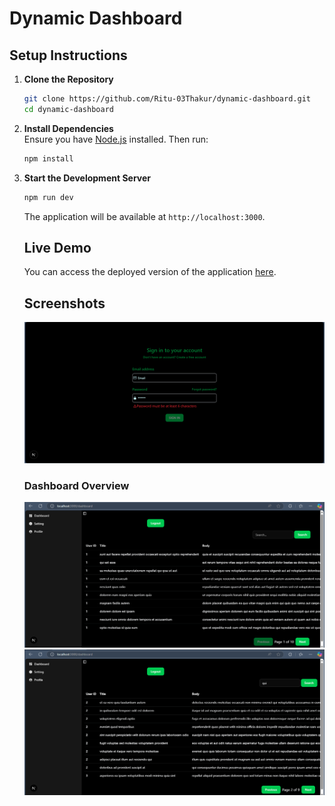 # Dynamic Dashboard

## Setup Instructions

1. **Clone the Repository**  
    ```bash
    git clone https://github.com/Ritu-03Thakur/dynamic-dashboard.git
    cd dynamic-dashboard
    ```

2. **Install Dependencies**  
    Ensure you have [Node.js](https://nodejs.org/) installed. Then run:
    ```bash
    npm install
    ```

3. **Start the Development Server**  
    ```bash
    npm run dev
    ```

    The application will be available at `http://localhost:3000`.

    ## Live Demo

    You can access the deployed version of the application [here](https://dynamic-dashboard-orpin.vercel.app/).

    ## Screenshots

     ![Dashboard Overview](./public/login.png)

    ### Dashboard Overview
    ![Dashboard Overview](./public/dashboard.png)
    ![Dashboard Overview](./public/dashboard1.png)

    